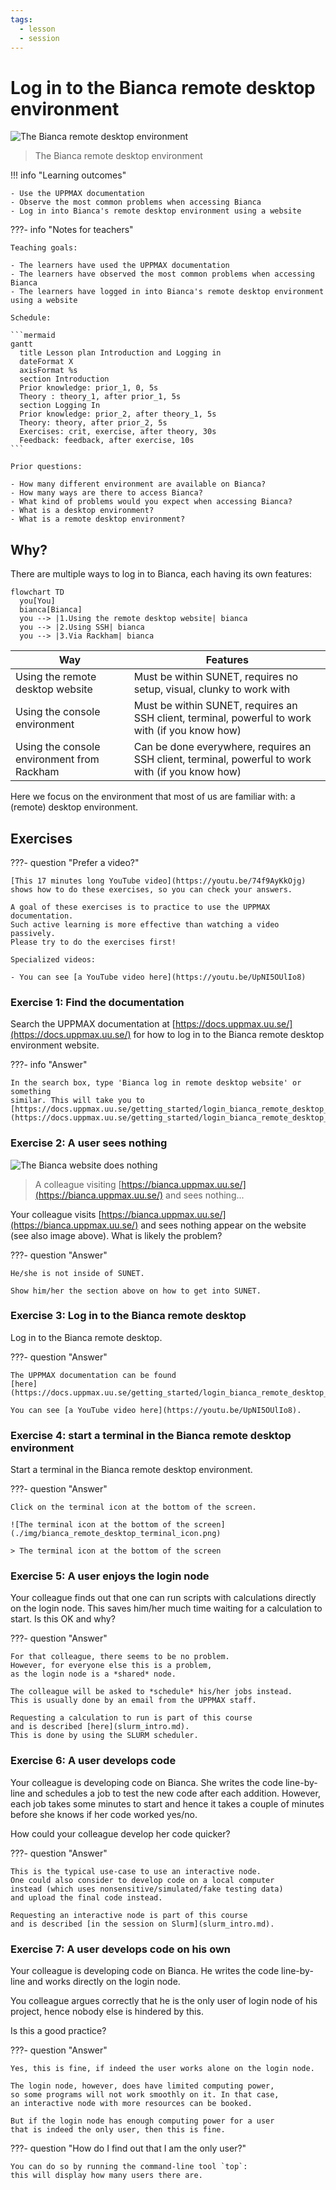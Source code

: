 ```yaml
---
tags:
  - lesson
  - session
---
```


# Log in to the Bianca remote desktop environment

![The Bianca remote desktop environment](./img/bianca_remote_desktop_463_x_262.png)

> The Bianca remote desktop environment

!!! info "Learning outcomes"

    - Use the UPPMAX documentation
    - Observe the most common problems when accessing Bianca
    - Log in into Bianca's remote desktop environment using a website

???- info "Notes for teachers"

    Teaching goals:

    - The learners have used the UPPMAX documentation
    - The learners have observed the most common problems when accessing Bianca
    - The learners have logged in into Bianca's remote desktop environment using a website

    Schedule:

    ```mermaid
    gantt
      title Lesson plan Introduction and Logging in
      dateFormat X
      axisFormat %s
      section Introduction
      Prior knowledge: prior_1, 0, 5s
      Theory : theory_1, after prior_1, 5s
      section Logging In
      Prior knowledge: prior_2, after theory_1, 5s
      Theory: theory, after prior_2, 5s
      Exercises: crit, exercise, after theory, 30s
      Feedback: feedback, after exercise, 10s
    ```

    Prior questions:

    - How many different environment are available on Bianca?
    - How many ways are there to access Bianca?
    - What kind of problems would you expect when accessing Bianca?
    - What is a desktop environment?
    - What is a remote desktop environment?

## Why?

There are multiple ways to log in to Bianca, each having its own features:

```mermaid
flowchart TD
  you[You]
  bianca[Bianca]
  you --> |1.Using the remote desktop website| bianca
  you --> |2.Using SSH| bianca
  you --> |3.Via Rackham| bianca

```

Way                                                  |Features
-----------------------------------------------------|--------------------------------------------------------------------------------------------------
Using the remote desktop website                     |Must be within SUNET, requires no setup, visual, clunky to work with
Using the console environment                        |Must be within SUNET, requires an SSH client, terminal, powerful to work with (if you know how)
Using the console environment from Rackham           |Can be done everywhere, requires an SSH client, terminal, powerful to work with (if you know how)

Here we focus on the environment that most of us are familiar with:
a (remote) desktop environment.

## Exercises

???- question "Prefer a video?"

    [This 17 minutes long YouTube video](https://youtu.be/74f9AyKkOjg)
    shows how to do these exercises, so you can check your answers.

    A goal of these exercises is to practice to use the UPPMAX documentation.
    Such active learning is more effective than watching a video passively.
    Please try to do the exercises first!

    Specialized videos:

    - You can see [a YouTube video here](https://youtu.be/UpNI5OUlIo8)

### Exercise 1: Find the documentation

Search the UPPMAX documentation at
[https://docs.uppmax.uu.se/](https://docs.uppmax.uu.se/)
for how to log in to the Bianca remote desktop environment website.

???- info "Answer"

    In the search box, type 'Bianca log in remote desktop website' or something
    similar. This will take you to
    [https://docs.uppmax.uu.se/getting_started/login_bianca_remote_desktop_website/](https://docs.uppmax.uu.se/getting_started/login_bianca_remote_desktop_website/)

### Exercise 2: A user sees nothing

![The Bianca website does nothing](./img/login_uppmax_bianca_website_outside_sunet_browser_short.png)

> A colleague visiting [https://bianca.uppmax.uu.se/](https://bianca.uppmax.uu.se/) and sees nothing...

Your colleague visits [https://bianca.uppmax.uu.se/](https://bianca.uppmax.uu.se/)
and sees nothing appear on the website (see also image above).
What is likely the problem?

???- question "Answer"

    He/she is not inside of SUNET.

    Show him/her the section above on how to get into SUNET.

### Exercise 3: Log in to the Bianca remote desktop

Log in to the Bianca remote desktop.

???- question "Answer"

    The UPPMAX documentation can be found
    [here](https://docs.uppmax.uu.se/getting_started/login_bianca_remote_desktop_website/).

    You can see [a YouTube video here](https://youtu.be/UpNI5OUlIo8).

### Exercise 4: start a terminal in the Bianca remote desktop environment

Start a terminal in the Bianca remote desktop environment.

???- question "Answer"

    Click on the terminal icon at the bottom of the screen.

    ![The terminal icon at the bottom of the screen](./img/bianca_remote_desktop_terminal_icon.png)

    > The terminal icon at the bottom of the screen

### Exercise 5: A user enjoys the login node

Your colleague finds out that one can run scripts with calculations directly
on the login node.
This saves him/her much time waiting for a calculation to start.
Is this OK and why?

???- question "Answer"

    For that colleague, there seems to be no problem.
    However, for everyone else this is a problem,
    as the login node is a *shared* node.

    The colleague will be asked to *schedule* his/her jobs instead.
    This is usually done by an email from the UPPMAX staff.

    Requesting a calculation to run is part of this course
    and is described [here](slurm_intro.md).
    This is done by using the SLURM scheduler.

### Exercise 6: A user develops code

Your colleague is developing code on Bianca.
She writes the code line-by-line and
schedules a job to test the new code after each addition.
However, each job takes some minutes to start
and hence it takes a couple of minutes
before she knows if her code worked yes/no.

How could your colleague develop her code quicker?

???- question "Answer"

    This is the typical use-case to use an interactive node.
    One could also consider to develop code on a local computer
    instead (which uses nonsensitive/simulated/fake testing data)
    and upload the final code instead.

    Requesting an interactive node is part of this course
    and is described [in the session on Slurm](slurm_intro.md).

### Exercise 7: A user develops code on his own

Your colleague is developing code on Bianca.
He writes the code line-by-line and
works directly on the login node.

You colleague argues correctly that he is the only user of
login node of his project, hence nobody else is hindered by this.

Is this a good practice?

???- question "Answer"

    Yes, this is fine, if indeed the user works alone on the login node.

    The login node, however, does have limited computing power,
    so some programs will not work smoothly on it. In that case,
    an interactive node with more resources can be booked.

    But if the login node has enough computing power for a user
    that is indeed the only user, then this is fine.

???- question "How do I find out that I am the only user?"

    You can do so by running the command-line tool `top`:
    this will display how many users there are.
